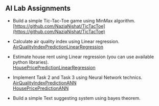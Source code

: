 ## AI Lab Assignments

* Build a simple Tic-Tac-Toe game using MinMax algorithm.<br />
[https://github.com/NaziaNishat/TicTacToe](https://github.com/NaziaNishat/TicTacToe)

* Calculate air quality index using Linear regression.<br />
[AirQualityIndexPredictionLinearRegression](AirQualityPredictionLinearRegression.ipynb)

* Estimate house rent using Linear regression (you can use available python libraries).<br />
[HousePricePredictionLinearRegression](HousePricePredictionLinearRegression.ipynb)

* Implement Task 2 and Task 3 using Neural Network technics.<br />
[AirQualityIndexPredictionANN](AirQualityIndexPredictionANN.ipynb)<br />
[HousePricePredictionANN](HousePricePredictionANN.ipynb)

* Build a simple Text suggesting system using bayes theorem.<br />
